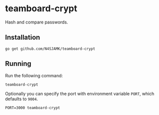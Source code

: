 # teamboard-crypt

Hash and compare passwords.

## Installation
```
go get github.com/N4SJAMK/teamboard-crypt
```

## Running

Run the following command:
```
teamboard-crypt
```

Optionally you can specify the port with environment variable `PORT`, which
defaults to `9004`.
```
PORT=3000 teamboard-crypt
```